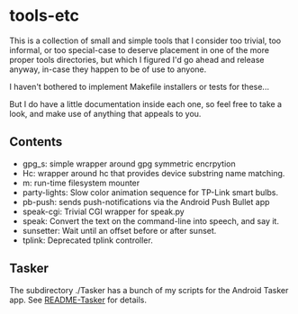 
# tools-etc

This is a collection of small and simple tools that I consider too trivial,
too informal, or too special-case to deserve placement in one of the more
proper tools directories, but which I figured I'd go ahead and release anyway,
in-case they happen to be of use to anyone.

I haven't bothered to implement Makefile installers or tests for these...

But I do have a little documentation inside each one, so feel free to take a
look, and make use of anything that appeals to you.


## Contents

- gpg_s: simple wrapper around gpg symmetric encrpytion
- Hc: wrapper around hc that provides device substring name matching.
- m: run-time filesystem mounter
- party-lights: Slow color animation sequence for TP-Link smart bulbs.
- pb-push: sends push-notifications via the Android Push Bullet app
- speak-cgi: Trivial CGI wrapper for speak.py
- speak: Convert the text on the command-line into speech, and say it.
- sunsetter: Wait until an offset before or after sunset.
- tplink: Deprecated tplink controller.

## Tasker

The subdirectory ./Tasker has a bunch of my scripts for the Android Tasker
app.  See [README-Tasker](Tasker/README-Tasker.md) for details.
